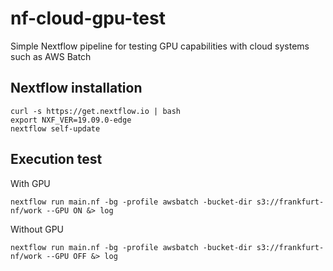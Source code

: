 # nf-cloud-gpu-test

Simple Nextflow pipeline for testing GPU capabilities with cloud systems such as AWS Batch

## Nextflow installation

```
curl -s https://get.nextflow.io | bash
export NXF_VER=19.09.0-edge
nextflow self-update
```

## Execution test

With GPU

```
nextflow run main.nf -bg -profile awsbatch -bucket-dir s3://frankfurt-nf/work --GPU ON &> log
```

Without GPU

```
nextflow run main.nf -bg -profile awsbatch -bucket-dir s3://frankfurt-nf/work --GPU OFF &> log
```


